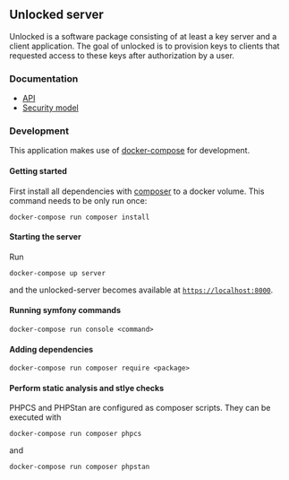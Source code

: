 ## Unlocked server

Unlocked is a software package consisting of at least a key server and a
client application.
The goal of unlocked is to provision keys to clients that requested access
to these keys after authorization by a user.

### Documentation

* [API](doc/api.md)
* [Security model](doc/security.md)

### Development

This application makes use of [docker-compose][docker-compose] for development.

#### Getting started

First install all dependencies with [composer][composer] to a docker volume.
This command needs to be only run once:


```
docker-compose run composer install
```

#### Starting the server

Run

```
docker-compose up server
```

and the unlocked-server becomes available at
[`https://localhost:8000`](https://localhost:8000).

#### Running symfony commands

```
docker-compose run console <command>
```


#### Adding dependencies

```
docker-compose run composer require <package>
```

#### Perform static analysis and stlye checks

PHPCS and PHPStan are configured as composer scripts.
They can be executed with

```
docker-compose run composer phpcs
```

and

```
docker-compose run composer phpstan
```

  [composer]: https://getcomposer.org/doc/
  [docker-compose]: https://docs.docker.com/compose/reference/
